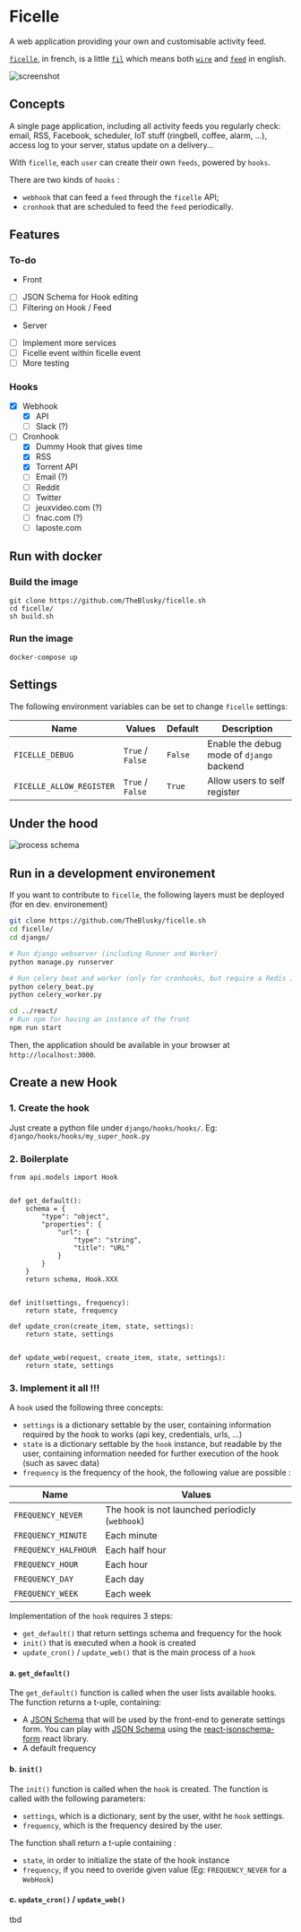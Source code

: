 # Ficelle

A web application providing your own and customisable activity feed.

[`ficelle`](https://fr.wiktionary.org/wiki/ficelle), in french, is a little [`fil`](https://fr.wiktionary.org/wiki/fil)
which means both [`wire`](https://en.wiktionary.org/wiki/wire) and [`feed`](https://en.wiktionary.org/wiki/feed) in
english.

![screenshot](screenshot.png)

## Concepts

A single page application, including all activity feeds you regularly check: email, RSS, Facebook, scheduler, IoT stuff
(ringbell, coffee, alarm, ...), access log to your server, status update on a delivery...

With `ficelle`, each `user` can create their own `feeds`, powered by `hooks`.

There are two kinds of `hooks` :

 - `webhook` that can feed a `feed` through the `ficelle` API;
 - `cronhook` that are scheduled to feed the `feed` periodically.

## Features

### To-do

 - Front
  - [ ] JSON Schema for Hook editing
  - [ ] Filtering on Hook / Feed
 - Server
  - [ ] Implement more services
  - [ ] Ficelle event within ficelle event
  - [ ] More testing

### Hooks

 - [x] Webhook
   - [x] API
   - [ ] Slack (?)
 - [ ] Cronhook
   - [X] Dummy Hook that gives time
   - [X] RSS
   - [X] Torrent API
   - [ ] Email (?)
   - [ ] Reddit
   - [ ] Twitter
   - [ ] jeuxvideo.com (?)
   - [ ] fnac.com (?)
   - [ ] laposte.com

## Run with docker

### Build the image

```
git clone https://github.com/TheBlusky/ficelle.sh
cd ficelle/
sh build.sh
```

### Run the image

```
docker-compose up
```

## Settings

The following environment variables can be set to change `ficelle` settings:

|  Name                   | Values           | Default | Description |
|-------------------------|------------------|---------|-------------|
| `FICELLE_DEBUG`         | `True` / `False` | `False` | Enable the debug mode of `django` backend
| `FICELLE_ALLOW_REGISTER`| `True` / `False` | `True`  | Allow users to self register

## Under the hood

![process schema](process.schema.png)

## Run in a development environement

If you want to contribute to `ficelle`, the following layers must be deployed (for en dev. environement)
```bash
git clone https://github.com/TheBlusky/ficelle.sh
cd ficelle/
cd django/

# Run django webserver (including Runner and Worker)
python manage.py runserver

# Run celery beat and worker (only for cronhooks, but require a Redis instance)
python celery_beat.py
python celery_worker.py

cd ../react/
# Run npm for having an instance of the front
npm run start
```

Then, the application should be available in your browser at `http://localhost:3000`.

## Create a new Hook

### 1. Create the hook

Just create a python file under `django/hooks/hooks/`. Eg: `django/hooks/hooks/my_super_hook.py`

### 2. Boilerplate

```
from api.models import Hook


def get_default():
    schema = {
        "type": "object",
        "properties": {
            "url": {
                "type": "string",
                "title": "URL"
            }
        }
    }
    return schema, Hook.XXX


def init(settings, frequency):
    return state, frequency

def update_cron(create_item, state, settings):
    return state, settings


def update_web(request, create_item, state, settings):
    return state, settings
```

### 3. Implement it all !!!

A `hook` used the following three concepts:

 - `settings` is a dictionary settable by the user, containing information required by the hook to works (api key, credentials, urls, ...)
 - `state` is a dictionary settable by the `hook` instance, but readable by the user, containing information needed for further execution of the hook (such as savec data)
 - `frequency` is the frequency of the hook, the following value are possible :
 
 

|  Name                   | Values           |
|-------------------------|------------------|
| `FREQUENCY_NEVER` | The hook is not launched periodicly (`webhook`) |
| `FREQUENCY_MINUTE`    | Each minute |
| `FREQUENCY_HALFHOUR`  | Each half hour |
| `FREQUENCY_HOUR`  | Each hour |
| `FREQUENCY_DAY`   | Each day |
| `FREQUENCY_WEEK`  | Each week |

Implementation of the `hook` requires 3 steps:

 - `get_default()` that return settings schema and frequency for the hook
 - `init()` that is executed when a hook is created
 - `update_cron()` / `update_web()` that is the main process of a `hook`
 
 
#### a. `get_default()` 

The `get_default()` function is called when the user lists available hooks. The function returns a t-uple, containing:

- A [JSON Schema](http://json-schema.org/) that will be used by the front-end to generate settings form. You can play
with [JSON Schema](http://json-schema.org/) using the
[react-jsonschema-form](https://mozilla-services.github.io/react-jsonschema-form/) react library.
- A default frequency

#### b. `init()`

The `init()` function is called when the `hook` is created. The function is called with the following parameters:

- `settings`, which is a dictionary, sent by the user, witht he `hook` settings.
- `frequency`, which is the frequency desired by the user.

The function shall return a t-uple containing :

- `state`, in order to initialize the state of the hook instance
- `frequency`, if you need to overide given value (Eg: `FREQUENCY_NEVER` for a `WebHook`)

#### c. `update_cron()` / `update_web()`

tbd